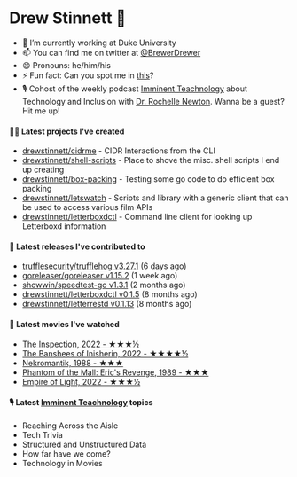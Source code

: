 
# Drew Stinnett 👋

- 🔭 I’m currently working at Duke University
- 📫 You can find me on twitter at [@BrewerDrewer](https://twitter.com/BrewerDrewer)
- 😄 Pronouns: he/him/his
- ⚡ Fun fact: Can you spot me in [this](https://www.youtube.com/watch?v=oL9WnB0qHBA)?
- 🎙 Cohost of the weekly podcast [Imminent Teachnology](https://podcast.imminentteachnology.com/) about Technology and Inclusion with [Dr. Rochelle Newton](https://www.linkedin.com/in/drrochellenewton/). Wanna be a guest? Hit me up!

#### 👨‍💻 Latest projects I've created
- [drewstinnett/cidrme](https://github.com/drewstinnett/cidrme) - CIDR Interactions from the CLI
- [drewstinnett/shell-scripts](https://github.com/drewstinnett/shell-scripts) - Place to shove the misc. shell scripts I end up creating
- [drewstinnett/box-packing](https://github.com/drewstinnett/box-packing) - Testing some go code to do efficient box packing
- [drewstinnett/letswatch](https://github.com/drewstinnett/letswatch) - Scripts and library with a generic client that can be used to access various film APIs
- [drewstinnett/letterboxdctl](https://github.com/drewstinnett/letterboxdctl) - Command line client for looking up Letterboxd information

#### 🚀 Latest releases I've contributed to
- [trufflesecurity/trufflehog v3.27.1](https://github.com/trufflesecurity/trufflehog/releases/tag/v3.27.1) (6 days ago)
- [goreleaser/goreleaser v1.15.2](https://github.com/goreleaser/goreleaser/releases/tag/v1.15.2) (1 week ago)
- [showwin/speedtest-go v1.3.1](https://github.com/showwin/speedtest-go/releases/tag/v1.3.1) (2 months ago)
- [drewstinnett/letterboxdctl v0.1.5](https://github.com/drewstinnett/letterboxdctl/releases/tag/v0.1.5) (8 months ago)
- [drewstinnett/letterrestd v0.1.13](https://github.com/drewstinnett/letterrestd/releases/tag/v0.1.13) (8 months ago)

#### 🍿 Latest movies I've watched
- [The Inspection, 2022 - ★★★½](https://letterboxd.com/mondodrew/film/the-inspection/)
- [The Banshees of Inisherin, 2022 - ★★★★½](https://letterboxd.com/mondodrew/film/the-banshees-of-inisherin/1/)
- [Nekromantik, 1988 - ★★★](https://letterboxd.com/mondodrew/film/nekromantik/)
- [Phantom of the Mall: Eric&#39;s Revenge, 1989 - ★★★](https://letterboxd.com/mondodrew/film/phantom-of-the-mall-erics-revenge/1/)
- [Empire of Light, 2022 - ★★★½](https://letterboxd.com/mondodrew/film/empire-of-light/)

#### 🎙 Latest [Imminent Teachnology](https://podcast.imminentteachnology.com/) topics
- Reaching Across the Aisle
- Tech Trivia
- Structured and Unstructured Data
- How far have we come?
- Technology in Movies

